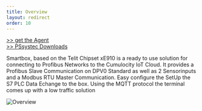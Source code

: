 ```yaml
---
title: Overview
layout: redirect
order: 10
---
```


[>> get the Agent](mailto:kontakt@pssystec-gmbh.de)</br>
[>> PSsystec Downloads](https://www.pssystec.de/downloads/)


Smartbox, based on the Telit Chipset xE910 is a ready to use solution for connecting to Profibus Networks to
the Cumulocity IoT Cloud. It provides a Profibus Slave Communication on DPV0 Standard as well as 2 Sensorinputs and a Modbus RTU Master Communication. Easy configure the SetUp the S7 PLC Data Echange to the box. Using the MQTT protocol the terminal comes up with a low traffic solution

![Overview](/guides/images/devices/smartbox-dp/overview.png)